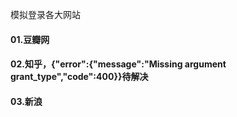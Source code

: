 模拟登录各大网站
#### 01.豆瓣网
#### 02.知乎，{"error":{"message":"Missing argument grant_type","code":400}}待解决
#### 03.新浪
